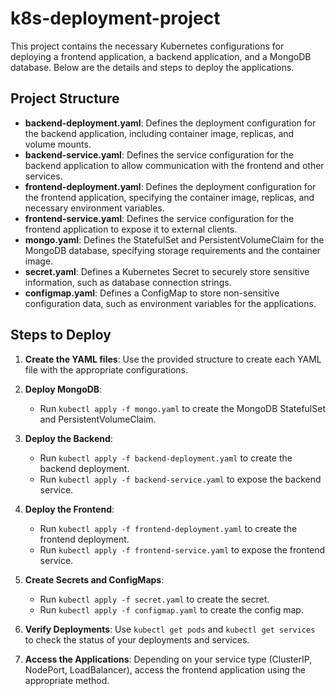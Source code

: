 # k8s-deployment-project

This project contains the necessary Kubernetes configurations for deploying a frontend application, a backend application, and a MongoDB database. Below are the details and steps to deploy the applications.

## Project Structure

- **backend-deployment.yaml**: Defines the deployment configuration for the backend application, including container image, replicas, and volume mounts.
- **backend-service.yaml**: Defines the service configuration for the backend application to allow communication with the frontend and other services.
- **frontend-deployment.yaml**: Defines the deployment configuration for the frontend application, specifying the container image, replicas, and necessary environment variables.
- **frontend-service.yaml**: Defines the service configuration for the frontend application to expose it to external clients.
- **mongo.yaml**: Defines the StatefulSet and PersistentVolumeClaim for the MongoDB database, specifying storage requirements and the container image.
- **secret.yaml**: Defines a Kubernetes Secret to securely store sensitive information, such as database connection strings.
- **configmap.yaml**: Defines a ConfigMap to store non-sensitive configuration data, such as environment variables for the applications.

## Steps to Deploy

1. **Create the YAML files**: Use the provided structure to create each YAML file with the appropriate configurations.

2. **Deploy MongoDB**:
   - Run `kubectl apply -f mongo.yaml` to create the MongoDB StatefulSet and PersistentVolumeClaim.

3. **Deploy the Backend**:
   - Run `kubectl apply -f backend-deployment.yaml` to create the backend deployment.
   - Run `kubectl apply -f backend-service.yaml` to expose the backend service.

4. **Deploy the Frontend**:
   - Run `kubectl apply -f frontend-deployment.yaml` to create the frontend deployment.
   - Run `kubectl apply -f frontend-service.yaml` to expose the frontend service.

5. **Create Secrets and ConfigMaps**:
   - Run `kubectl apply -f secret.yaml` to create the secret.
   - Run `kubectl apply -f configmap.yaml` to create the config map.

6. **Verify Deployments**: Use `kubectl get pods` and `kubectl get services` to check the status of your deployments and services.

7. **Access the Applications**: Depending on your service type (ClusterIP, NodePort, LoadBalancer), access the frontend application using the appropriate method.